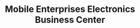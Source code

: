 ---
title: "Mobile Enterprises Electronics Business Center"
url: /zwedru/mobile-enterprises-electronics-business-center/
shop: Elektronik
---